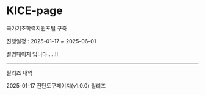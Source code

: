 # KICE-page
국가기초학력지원포털 구축

진행일정 : 2025-01-17 ~ 2025-06-01

설명페이지 입니다.....!!




-------------------------------------------------
릴리즈 내역

2025-01-17 진단도구페이지(v1.0.0) 릴리즈















